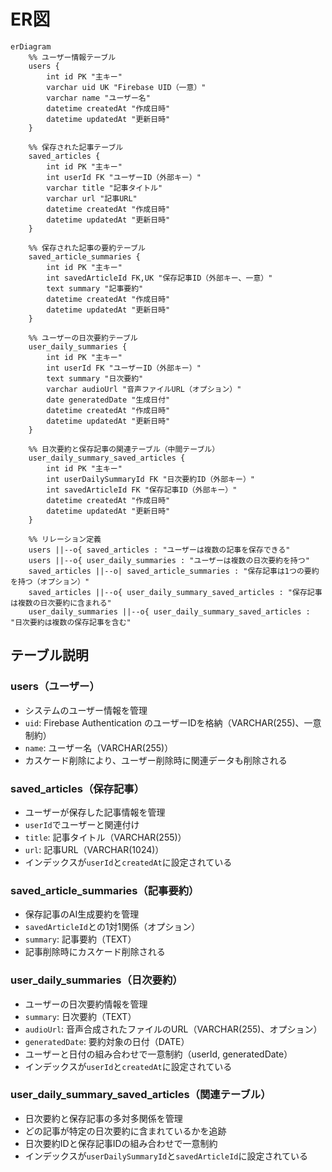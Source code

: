 # ER図

```mermaid
erDiagram
    %% ユーザー情報テーブル
    users {
        int id PK "主キー"
        varchar uid UK "Firebase UID（一意）"
        varchar name "ユーザー名"
        datetime createdAt "作成日時"
        datetime updatedAt "更新日時"
    }

    %% 保存された記事テーブル
    saved_articles {
        int id PK "主キー"
        int userId FK "ユーザーID（外部キー）"
        varchar title "記事タイトル"
        varchar url "記事URL"
        datetime createdAt "作成日時"
        datetime updatedAt "更新日時"
    }

    %% 保存された記事の要約テーブル
    saved_article_summaries {
        int id PK "主キー"
        int savedArticleId FK,UK "保存記事ID（外部キー、一意）"
        text summary "記事要約"
        datetime createdAt "作成日時"
        datetime updatedAt "更新日時"
    }

    %% ユーザーの日次要約テーブル
    user_daily_summaries {
        int id PK "主キー"
        int userId FK "ユーザーID（外部キー）"
        text summary "日次要約"
        varchar audioUrl "音声ファイルURL（オプション）"
        date generatedDate "生成日付"
        datetime createdAt "作成日時"
        datetime updatedAt "更新日時"
    }

    %% 日次要約と保存記事の関連テーブル（中間テーブル）
    user_daily_summary_saved_articles {
        int id PK "主キー"
        int userDailySummaryId FK "日次要約ID（外部キー）"
        int savedArticleId FK "保存記事ID（外部キー）"
        datetime createdAt "作成日時"
        datetime updatedAt "更新日時"
    }

    %% リレーション定義
    users ||--o{ saved_articles : "ユーザーは複数の記事を保存できる"
    users ||--o{ user_daily_summaries : "ユーザーは複数の日次要約を持つ"
    saved_articles ||--o| saved_article_summaries : "保存記事は1つの要約を持つ（オプション）"
    saved_articles ||--o{ user_daily_summary_saved_articles : "保存記事は複数の日次要約に含まれる"
    user_daily_summaries ||--o{ user_daily_summary_saved_articles : "日次要約は複数の保存記事を含む"
```

## テーブル説明

### users（ユーザー）

- システムのユーザー情報を管理
- `uid`: Firebase Authentication のユーザーIDを格納（VARCHAR(255)、一意制約）
- `name`: ユーザー名（VARCHAR(255)）
- カスケード削除により、ユーザー削除時に関連データも削除される

### saved_articles（保存記事）

- ユーザーが保存した記事情報を管理
- `userId`でユーザーと関連付け
- `title`: 記事タイトル（VARCHAR(255)）
- `url`: 記事URL（VARCHAR(1024)）
- インデックスが`userId`と`createdAt`に設定されている

### saved_article_summaries（記事要約）

- 保存記事のAI生成要約を管理
- `savedArticleId`との1対1関係（オプション）
- `summary`: 記事要約（TEXT）
- 記事削除時にカスケード削除される

### user_daily_summaries（日次要約）

- ユーザーの日次要約情報を管理
- `summary`: 日次要約（TEXT）
- `audioUrl`: 音声合成されたファイルのURL（VARCHAR(255)、オプション）
- `generatedDate`: 要約対象の日付（DATE）
- ユーザーと日付の組み合わせで一意制約（userId, generatedDate）
- インデックスが`userId`と`createdAt`に設定されている

### user_daily_summary_saved_articles（関連テーブル）

- 日次要約と保存記事の多対多関係を管理
- どの記事が特定の日次要約に含まれているかを追跡
- 日次要約IDと保存記事IDの組み合わせで一意制約
- インデックスが`userDailySummaryId`と`savedArticleId`に設定されている
